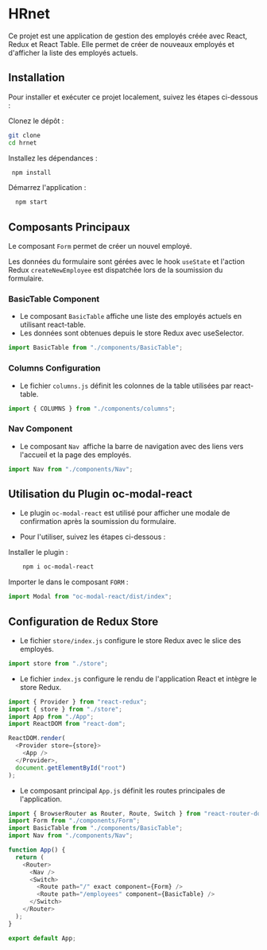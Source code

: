 # HRnet

Ce projet est une application de gestion des employés créée avec React, Redux et React Table. Elle permet de créer de nouveaux employés et d'afficher la liste des employés actuels.

## Installation
Pour installer et exécuter ce projet localement, suivez les étapes ci-dessous :

Clonez le dépôt :

```bash
git clone
cd hrnet
```

Installez les dépendances :

```bash
 npm install
```

Démarrez l'application :

```bash
  npm start
```

## Composants Principaux

Le composant `Form` permet de créer un nouvel employé.

Les données du formulaire sont gérées avec le hook `useState` et l'action Redux `createNewEmployee` est dispatchée lors de la soumission du formulaire.

### BasicTable Component

- Le composant `BasicTable` affiche une liste des employés actuels en utilisant react-table.
- Les données sont obtenues depuis le store Redux avec useSelector.

```javascript
import BasicTable from "./components/BasicTable";
```

### Columns Configuration

- Le fichier `columns.js` définit les colonnes de la table utilisées par react-table.

```javascript
import { COLUMNS } from "./components/columns";
```

### Nav Component

- Le composant `Nav `affiche la barre de navigation avec des liens vers l'accueil et la page des employés.

```javascript
import Nav from "./components/Nav";
```

## Utilisation du Plugin oc-modal-react

- Le plugin `oc-modal-react` est utilisé pour afficher une modale de confirmation après la soumission du formulaire.

- Pour l'utiliser, suivez les étapes ci-dessous :

Installer le plugin :

```bash
    npm i oc-modal-react
```

Importer le dans le composant `FORM` :

```javascript
import Modal from "oc-modal-react/dist/index";
```

## Configuration de Redux Store

- Le fichier `store/index.js` configure le store Redux avec le slice des employés.

```javascript
import store from "./store";
```

- Le fichier `index.js` configure le rendu de l'application React et intègre le store Redux.

```javascript
import { Provider } from "react-redux";
import { store } from "./store";
import App from "./App";
import ReactDOM from "react-dom";

ReactDOM.render(
  <Provider store={store}>
    <App />
  </Provider>,
  document.getElementById("root")
);
```

- Le composant principal `App.js` définit les routes principales de l'application.

```javascript
import { BrowserRouter as Router, Route, Switch } from "react-router-dom";
import Form from "./components/Form";
import BasicTable from "./components/BasicTable";
import Nav from "./components/Nav";

function App() {
  return (
    <Router>
      <Nav />
      <Switch>
        <Route path="/" exact component={Form} />
        <Route path="/employees" component={BasicTable} />
      </Switch>
    </Router>
  );
}

export default App;
```
